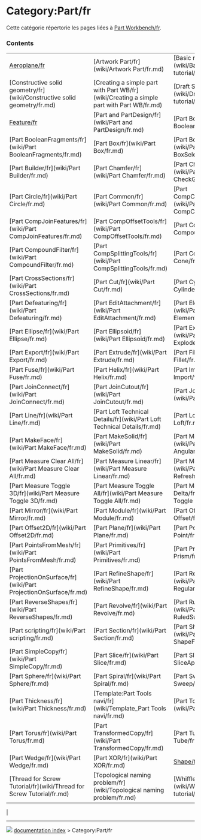 # Category:Part/fr
Cette catégorie répertorie les pages liées à [Part Workbench/fr](Part_Workbench/fr.md).

### Contents

|     |     |     |
| --- | --- | --- |
| [Aeroplane/fr](wiki/Aeroplane/fr.md) | [Artwork Part/fr](wiki/Artwork Part/fr.md) | [Basic modeling tutorial/fr](wiki/Basic modeling tutorial/fr.md) |
| [Constructive solid geometry/fr](wiki/Constructive solid geometry/fr.md) | [Creating a simple part with Part WB/fr](wiki/Creating a simple part with Part WB/fr.md) | [Draft ShapeString tutorial/fr](wiki/Draft ShapeString tutorial/fr.md) |
| [Feature/fr](wiki/Feature/fr.md) | [Part and PartDesign/fr](wiki/Part and PartDesign/fr.md) | [Part Boolean/fr](wiki/Part Boolean/fr.md) |
| [Part BooleanFragments/fr](wiki/Part BooleanFragments/fr.md) | [Part Box/fr](wiki/Part Box/fr.md) | [Part BoxSelection/fr](wiki/Part BoxSelection/fr.md) |
| [Part Builder/fr](wiki/Part Builder/fr.md) | [Part Chamfer/fr](wiki/Part Chamfer/fr.md) | [Part CheckGeometry/fr](wiki/Part CheckGeometry/fr.md) |
| [Part Circle/fr](wiki/Part Circle/fr.md) | [Part Common/fr](wiki/Part Common/fr.md) | [Part CompCompoundTools/fr](wiki/Part CompCompoundTools/fr.md) |
| [Part CompJoinFeatures/fr](wiki/Part CompJoinFeatures/fr.md) | [Part CompOffsetTools/fr](wiki/Part CompOffsetTools/fr.md) | [Part Compound/fr](wiki/Part Compound/fr.md) |
| [Part CompoundFilter/fr](wiki/Part CompoundFilter/fr.md) | [Part CompSplittingTools/fr](wiki/Part CompSplittingTools/fr.md) | [Part Cone/fr](wiki/Part Cone/fr.md) |
| [Part CrossSections/fr](wiki/Part CrossSections/fr.md) | [Part Cut/fr](wiki/Part Cut/fr.md) | [Part Cylinder/fr](wiki/Part Cylinder/fr.md) |
| [Part Defeaturing/fr](wiki/Part Defeaturing/fr.md) | [Part EditAttachment/fr](wiki/Part EditAttachment/fr.md) | [Part ElementCopy/fr](wiki/Part ElementCopy/fr.md) |
| [Part Ellipse/fr](wiki/Part Ellipse/fr.md) | [Part Ellipsoid/fr](wiki/Part Ellipsoid/fr.md) | [Part ExplodeCompound/fr](wiki/Part ExplodeCompound/fr.md) |
| [Part Export/fr](wiki/Part Export/fr.md) | [Part Extrude/fr](wiki/Part Extrude/fr.md) | [Part Fillet/fr](wiki/Part Fillet/fr.md) |
| [Part Fuse/fr](wiki/Part Fuse/fr.md) | [Part Helix/fr](wiki/Part Helix/fr.md) | [Part Import/fr](wiki/Part Import/fr.md) |
| [Part JoinConnect/fr](wiki/Part JoinConnect/fr.md) | [Part JoinCutout/fr](wiki/Part JoinCutout/fr.md) | [Part JoinEmbed/fr](wiki/Part JoinEmbed/fr.md) |
| [Part Line/fr](wiki/Part Line/fr.md) | [Part Loft Technical Details/fr](wiki/Part Loft Technical Details/fr.md) | [Part Loft/fr](wiki/Part Loft/fr.md) |
| [Part MakeFace/fr](wiki/Part MakeFace/fr.md) | [Part MakeSolid/fr](wiki/Part MakeSolid/fr.md) | [Part Measure Angular/fr](wiki/Part Measure Angular/fr.md) |
| [Part Measure Clear All/fr](wiki/Part Measure Clear All/fr.md) | [Part Measure Linear/fr](wiki/Part Measure Linear/fr.md) | [Part Measure Refresh/fr](wiki/Part Measure Refresh/fr.md) |
| [Part Measure Toggle 3D/fr](wiki/Part Measure Toggle 3D/fr.md) | [Part Measure Toggle All/fr](wiki/Part Measure Toggle All/fr.md) | [Part Measure Toggle Delta/fr](wiki/Part Measure Toggle Delta/fr.md) |
| [Part Mirror/fr](wiki/Part Mirror/fr.md) | [Part Module/fr](wiki/Part Module/fr.md) | [Part Offset/fr](wiki/Part Offset/fr.md) |
| [Part Offset2D/fr](wiki/Part Offset2D/fr.md) | [Part Plane/fr](wiki/Part Plane/fr.md) | [Part Point/fr](wiki/Part Point/fr.md) |
| [Part PointsFromMesh/fr](wiki/Part PointsFromMesh/fr.md) | [Part Primitives/fr](wiki/Part Primitives/fr.md) | [Part Prism/fr](wiki/Part Prism/fr.md) |
| [Part ProjectionOnSurface/fr](wiki/Part ProjectionOnSurface/fr.md) | [Part RefineShape/fr](wiki/Part RefineShape/fr.md) | [Part RegularPolygon/fr](wiki/Part RegularPolygon/fr.md) |
| [Part ReverseShapes/fr](wiki/Part ReverseShapes/fr.md) | [Part Revolve/fr](wiki/Part Revolve/fr.md) | [Part RuledSurface/fr](wiki/Part RuledSurface/fr.md) |
| [Part scripting/fr](wiki/Part scripting/fr.md) | [Part Section/fr](wiki/Part Section/fr.md) | [Part ShapeFromMesh/fr](wiki/Part ShapeFromMesh/fr.md) |
| [Part SimpleCopy/fr](wiki/Part SimpleCopy/fr.md) | [Part Slice/fr](wiki/Part Slice/fr.md) | [Part SliceApart/fr](wiki/Part SliceApart/fr.md) |
| [Part Sphere/fr](wiki/Part Sphere/fr.md) | [Part Spiral/fr](wiki/Part Spiral/fr.md) | [Part Sweep/fr](wiki/Part Sweep/fr.md) |
| [Part Thickness/fr](wiki/Part Thickness/fr.md) | [Template:Part Tools navi/fr](wiki/Template_Part Tools navi/fr.md) | [Part TopoShape/fr](wiki/Part TopoShape/fr.md) |
| [Part Torus/fr](wiki/Part Torus/fr.md) | [Part TransformedCopy/fr](wiki/Part TransformedCopy/fr.md) | [Part Tube/fr](wiki/Part Tube/fr.md) |
| [Part Wedge/fr](wiki/Part Wedge/fr.md) | [Part XOR/fr](wiki/Part XOR/fr.md) | [Shape/fr](wiki/Shape/fr.md) |
| [Thread for Screw Tutorial/fr](wiki/Thread for Screw Tutorial/fr.md) | [Topological naming problem/fr](wiki/Topological naming problem/fr.md) | [Whiffle Ball tutorial/fr](wiki/Whiffle Ball tutorial/fr.md) |
|



---
![](images/Right_arrow.png) [documentation index](../README.md) > Category:Part/fr
